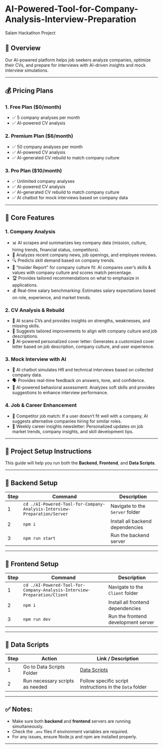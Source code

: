 # AI-Powered-Tool-for-Company-Analysis-Interview-Preparation
Salam Hackathon Project

## 🎯 Overview

Our AI-powered platform helps job seekers analyze companies, optimize their CVs, and prepare for interviews with AI-driven insights and mock interview simulations.

---

## 💰 Pricing Plans

### **1. Free Plan** ($0/month)

- ✅ 5 company analyses per month
- ✅ AI-powered CV analysis

### **2. Premium Plan** ($6/month)

- ✅ 50 company analyses per month
- ✅ AI-powered CV analysis
- ✅ AI-generated CV rebuild to match company culture

### **3. Pro Plan** ($10/month)

- ✅ Unlimited company analyses
- ✅ AI-powered CV analysis
- ✅ AI-generated CV rebuild to match company culture
- ✅ AI chatbot for mock interviews based on company data

---

## 🔹 Core Features

### **1. Company Analysis**

- 📊 AI scrapes and summarizes key company data (mission, culture, hiring trends, financial status, competitors).
- 📰 Analyzes recent company news, job openings, and employee reviews.
- 🔍 Predicts skill demand based on company trends.
- 📌 "Insider Report" for company culture fit: AI compares user’s skills & values with company culture and scores match percentage.
- 🏆 Provides tailored recommendations on what to emphasize in applications.
- 💰 Real-time salary benchmarking: Estimates salary expectations based on role, experience, and market trends.

### **2. CV Analysis & Rebuild**

- 📄 AI scans CVs and provides insights on strengths, weaknesses, and missing skills.
- 🎯 Suggests tailored improvements to align with company culture and job descriptions.
- 📝 AI-powered personalized cover letter: Generates a customized cover letter based on job description, company culture, and user experience.

### **3. Mock Interview with AI**

- 🤖 AI chatbot simulates HR and technical interviews based on collected company data.
- 🗣️ Provides real-time feedback on answers, tone, and confidence.
- 🧠 AI-powered behavioral assessment: Analyzes soft skills and provides suggestions to enhance interview performance.

### **4. Job & Career Enhancement**

- 🔄 Competitor job match: If a user doesn’t fit well with a company, AI suggests alternative companies hiring for similar roles.
- 📩 Weekly career insights newsletter: Personalized updates on job market trends, company insights, and skill development tips.

---

## 🚀 Project Setup Instructions

This guide will help you run both the **Backend**, **Frontend**, and **Data Scripts**.

---

## 📌 Backend Setup

| Step | Command | Description |
|----- |-------- |------------ |
| 1 | `cd ./AI-Powered-Tool-for-Company-Analysis-Interview-Preparation/Server` | Navigate to the `Server` folder |
| 2 | `npm i` | Install all backend dependencies |
| 3 | `npm run start` | Run the backend server |

---

## 📌 Frontend Setup

| Step | Command | Description |
|----- |-------- |------------ |
| 1 | `cd ./AI-Powered-Tool-for-Company-Analysis-Interview-Preparation/Client` | Navigate to the `Client` folder |
| 2 | `npm i` | Install all frontend dependencies |
| 3 | `npm run dev` | Run the frontend development server |

---

## 📌 Data Scripts

| Step | Action | Link / Description |
|----- |------- |--------------------|
| 1 | Go to Data Scripts Folder | [Data Scripts](https://github.com/engmohamedtarek1/AI-Powered-Tool-for-Company-Analysis-Interview-Preparation/tree/main/Server/Data) |
| 2 | Run necessary scripts as needed | Follow specific script instructions in the `Data` folder |

---

## ✅ Notes:
- Make sure both **backend** and **frontend** servers are running simultaneously.
- Check the `.env` files if environment variables are required.
- For any issues, ensure Node.js and npm are installed properly.

---
